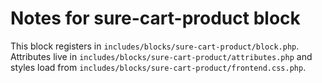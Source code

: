 # Notes for sure-cart-product block

This block registers in `includes/blocks/sure-cart-product/block.php`. Attributes live in `includes/blocks/sure-cart-product/attributes.php` and styles load from `includes/blocks/sure-cart-product/frontend.css.php`.
